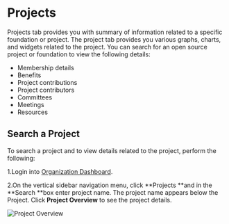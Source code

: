 # Projects

Projects tab provides you with summary of information related to a specific foundation or project. The project tab provides you various graphs, charts, and widgets related to the project. You can search for an open source project or foundation to view the following details:

* Membership details 
* Benefits 
* Project contributions
* Project contributors 
* Committees 
* Meetings 
* Resources 

## Search a Project 

To search a project and to view details related to the project, perform the following:

1.Login into [Organization Dashboard](https://organization.v2.lfx.linuxfoundation.org). 

2.On the vertical sidebar navigation menu, click **Projects **and in the **Search **box enter project name. The project name appears below the Project. Click **Project Overview** to see the project details.

![Project Overview](https://files.gitbook.com/v0/b/gitbook-28427.appspot.com/o/assets%2F-MgAESFs0H7zYsmTgcOZ%2F-Mi27xdOeFevUxulrZvP%2F-Mi2AheNqZKqwbUgWqeK%2FProject_Overview.png?alt=media\&token=bef5a69e-ab5b-4f81-93ab-0dccc4579149)



